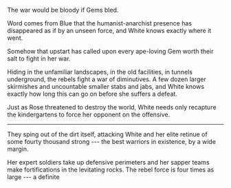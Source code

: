 The war would be bloody if Gems bled.

Word comes from Blue that the humanist-anarchist presence has disappeared as if by an unseen force,
and White knows exactly where it went.

Somehow that upstart has called upon every ape-loving Gem worth their salt to fight in her war.

Hiding in the unfamiliar landscapes, in the old facilities, in tunnels underground, the rebels
fight a war of diminutives. A few dozen larger skirmishes and uncountable smaller stabs and jabs,
and White knows exactly how long this can go on before she suffers a defeat.

Just as Rose threatened to destroy the world, White needs only recapture the kindergartens to
force her opponent on the offensive.

----

They sping out of the dirt itself, attacking White and her elite retinue of some fourty thousand
strong --- the best warriors in existence, by a wide margin.

Her expert soldiers take up defensive perimeters and her sapper teams make fortifications in the
levitating rocks. The rebel force is four times as large --- a definite 
